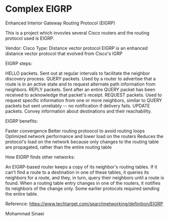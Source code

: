 # Complex EIGRP
 
Enhanced Interior Gateway Routing Protocol (EIGRP)

This is a project which invovles several Cisco routers and the routing protocol used is EIGRP.

Vendor: Cisco Type: Distance vector protocol EIGRP is an enhanced distance vector protocol that evolved from Cisco's IGRP

EIGRP steps:

HELLO packets. Sent out at regular intervals to facilitate the neighbor discovery process. QUERY packets. Used by a router to advertise that a route is in an active state and to request alternate path information from neighbors. REPLY packets. Sent after an entire QUERY packet has been received to acknowledge that packet's receipt. REQUEST packets. Used to request specific information from one or more neighbors, similar to QUERY packets but sent unreliably -- no notification if delivery fails. UPDATE packets. Convey information about destinations and their reachability.

EIGRP benefits:

Faster convergence Better routing protoocol to avoid routing loops Optimized network performance and lower load on the routers Reduces the protocol's load on the network because only changes to the routing table are propagated, rather than the entire routing table

How EIGRP finds other networks:

An EIGRP-based router keeps a copy of its neighbor's routing tables. If it can't find a route to a destination in one of these tables, it queries its neighbors for a route, and they, in turn, query their neighbors until a route is found. When a routing table entry changes in one of the routers, it notifies its neighbors of the change only. Some earlier protocols required sending the entire table.

Reference: https://www.techtarget.com/searchnetworking/definition/EIGRP

Mohammad Sinaei
